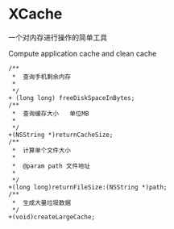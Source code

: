 # XCache
一个对内存进行操作的简单工具

Compute application cache and clean cache
```
/**
 *  查询手机剩余内存
 *
 */
+ (long long) freeDiskSpaceInBytes;
/**
 *  查询缓存大小   单位MB
 *
 */
+(NSString *)returnCacheSize;
/**
 *  计算单个文件大小
 *
 *  @param path 文件地址
 *
 */
+(long long)returnFileSize:(NSString *)path;
/**
 *  生成大量垃圾数据
 */
+(void)createLargeCache;
```
